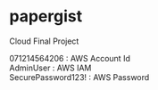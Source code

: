 # papergist
Cloud Final Project

071214564206 : AWS Account Id  
AdminUser : AWS IAM  
SecurePassword123! : AWS Password

